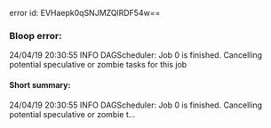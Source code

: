 error id: EVHaepk0qSNJMZQlRDF54w==
### Bloop error:

24/04/19 20:30:55 INFO DAGScheduler: Job 0 is finished. Cancelling potential speculative or zombie tasks for this job
#### Short summary: 

24/04/19 20:30:55 INFO DAGScheduler: Job 0 is finished. Cancelling potential speculative or zombie t...